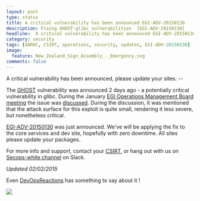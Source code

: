 ```yaml
---
layout: post
type: status
title: A critical vulnerability has been announced EGI-ADV-20150130
description: Fixing GHOST-glibc vulnerabilities  [EGI-ADV-20150130]
headline:  A critical vulnerability has been announced EGI-ADV-20150130 !
category: security
tags: [AAROC, CSIRT, operations, security, updates, EGI-ADV-20150130]
image:
  feature: New_Zealand_Sign_Assembly_-_Emergency.svg
comments: false
---
```

A critical vulnerability has been announced, please update your sites. --

The [GHOST](http://www.openwall.com/lists/oss-security/2015/01/27/9) vulnerability was announced 2 days ago - a potentially critical vulnerability in glibc.  During the January [EGI Operations Management Board meeting](https://indico.egi.eu/indico/conferenceDisplay.py?confId=2372) the issue was [discussed](https://indico.egi.eu/indico/materialDisplay.py?contribId=2&materialId=slides&confId=2372). During the discussion, it was mentioned that the attack surface for this exploit is quite small, rendering it less severe, but nonetheless critical.

[EGI-ADV-20150130](https://wiki.egi.eu/wiki/EGI_CSIRT:Alerts/GHOST-glibc-2015-01-30) was just announced. We've will be applying the fix to the core services and dev site, hopefully with zero downtime. All sites please update your packages.

For more info and support, contact your [CSIRT](mailto:csirt-info@sanren.ac.za), or hang out with us on [Secops-white channel](https://africa-arabia-roc.slack.com/messages/secops-white/) on Slack.

*Updated 02/02/2015*

Even [DevOpsReactions](http://devopsreactons.tumblr.com) has something to say about it !

<img src="http://media.tumblr.com/903ac091fabf32df5c05f4fd17cb68fe/tumblr_inline_nj4hd8D6Xc1raprkq.gif">
